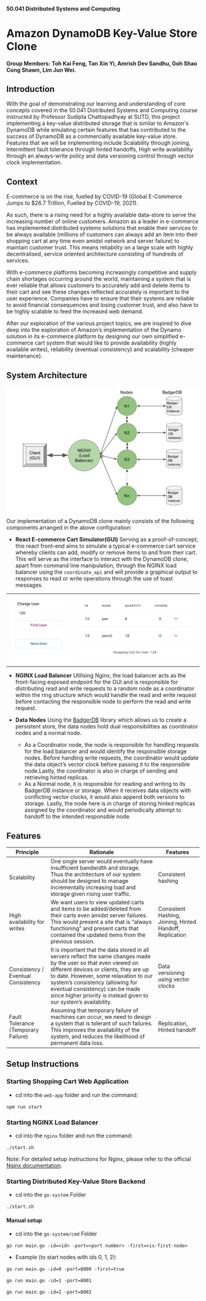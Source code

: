 #### 50.041 Distributed Systems and Computing
# Amazon DynamoDB Key-Value Store Clone

**Group Members: Toh Kai Feng, Tan Xin Yi, Amrish Dev Sandhu, Goh Shao Cong Shawn, Lim Jun Wei.**



## Introduction
 With the goal of demonstrating our learning and understanding of core concepts covered in the 50.041 Distributed Systems and Computing course instructed by Professor Sudipta Chattopadhyay at SUTD, this project implementing a key-value distributed storage that is similar to Amazon's DynamoDB while emulating certain features that has contributed to the success of DynamoDB as a commercially available key-value store. Features that we will be implementing include Scalability through joining, Intermittent fault tolerance through hinted handoffs, High write availability through an always-write policy and data versioning control through vector clock implementation. 


## Context

E-commerce is on the rise, fuelled by COVID-19 (Global E-Commerce Jumps to $26.7 Trillion, Fuelled by COVID-19, 2021).

As such, there is a rising need for a highly available data-store to serve the increasing number of online customers. Amazon as a leader in e-commerce has implemented distributed systems solutions that enable their services to be always available (millions of customers can always add an item into their shopping cart at any time even amidst network and server failure) to maintain customer trust. This means reliability on a large scale with highly decentralised, service oriented architecture consisting of hundreds of services. 

With e-commerce platforms becoming increasingly competitive and supply chain shortages occurring around the world, maintaining a system that is ever reliable that allows customers to accurately add and delete items to their cart and see these changes reflected accurately is important to the user experience. Companies have to ensure that their systems are reliable to avoid financial consequences and losing customer trust, and also have to be highly scalable to feed the increased web demand. 

After our exploration of the various project topics, we are inspired to dive deep into the exploration of Amazon’s implementation of the Dynamo solution in its e-commerce platform by designing our own simplified e-commerce cart system that would like to provide availability (highly available writes), reliability (eventual consistency) and scalability (cheaper maintenance).


## System Architecture

<p align = "center">
<img src = "./readmeImages/SystemArchitecture.JPG" >
</p>

Our implementation of a DynamoDB clone mainly consists of the following components arranged in the above configuration:
- **React E-commerce Cart Simulator(GUI)**
    Serving as a proof-of-concept, this react front-end aims to simulate a typical e-commerce cart service whereby clients can add, modify or remove items to and from their cart. This will serve as the interface to interact with the DynamoDB clone, apart from command line manipulation, through the NGINX load balancer using the ```coordinate_api```  and will provide a graphical output to responses to read or write operations through the use of toast messages. 
<table align = "center"><tr><td>
<img src = "./readmeImages/FrontEnd.JPG" >
</td></tr></table>

- **NGINX Load Balancer**
    Utilising Nginx, the load balancer acts as the front-facing exposed endpoint for the GUI and is responsible for distributing read and write requests to a random node as a coordinator within the ring structure which would handle the read and write request before contacting the responsible node to perform the read and write request. 
    
    
- **Data Nodes**
    Using the [BadgerDB](https://dgraph.io/docs/badger/) library which allows us to create a persistent store, the data nodes hold dual responsibilities as coordinator nodes and a normal node.
    - As a Coordinator node, the node is responsible for handling requests for the load balancer and  would identify the responsible storage nodes. Before handling write requests, the coordinator would update the data object’s vector clock before passing it to the responsible node.Lastly, the coordinator is also in charge of sending and retrieving hinted replicas.  
    - As a Normal node, it is responsible for reading and writing to its BadgerDB instance or storage. When it receives data objects with conflicting vector clocks, it would also append both versions to storage. Lastly, the node here is in charge of storing hinted replicas assigned by the coordinator and would  periodically attempt to handoff to the intended responsible node. 






## Features
| Principle | Rationale  | Features  |
|---------|------------|------------|
| Scalability | One single server would eventually have insufficient bandwidth and storage. Thus the architecture of our system should be designed to manage incrementally increasing load and storage given rising user traffic.| Consistent hashing  |
| High availability for writes | We want users to view updated carts and items to be added/deleted from their carts even amidst server failures. This would present a site that is “always functioning” and present carts that contained the updated items from the previous session.   | Consistent Hashing, Joining, Hinted Handoff, Replication |
| Consistency / Eventual Consistency | It is important that the data stored in all servers reflect the same changes made by the user so that even viewed on different devices or clients, they are up to date. However, some relaxation to our system’s consistency (allowing for eventual consistency) can be made since higher priority is instead given to our system’s availability. | Data versioning using vector clocks |
| Fault Tolerance (Temporary Failure) | Assuming that temporary failure of machines can occur, we need to design a system that is tolerant of such failures. This improves the availability of the system, and reduces the likelihood of permanent data loss. | Replication, Hinted handoff


## Setup Instructions
### Starting Shopping Cart Web Application
* cd into the ```web-app``` folder and run the command:
``` 
npm run start
``` 

### Starting NGINX Load Balancer 

* cd into the ```nginx``` folder and run the command:
```
./start.sh
```
Note: For detailed setup instructions for Nginx, please refer to the official [Nginx documentation](http://nginx.org/en/docs/).

### Starting Distributed Key-Value Store Backend 
* cd into the ```go-system``` Folder
```
./start.sh
```

#### Manual setup
* cd into the ```go-system/cmd``` Folder
```
go run main.go -id=<id> -port=<port number> -first=<is-first-node>
```
* Example (to start nodes with ids 0, 1, 2): 

```
go run main.go -id=0 -port=8000 -first=true
```
```
go run main.go -id=1 -port=8001
```
```
go run main.go -id=2 -port=8002
```
